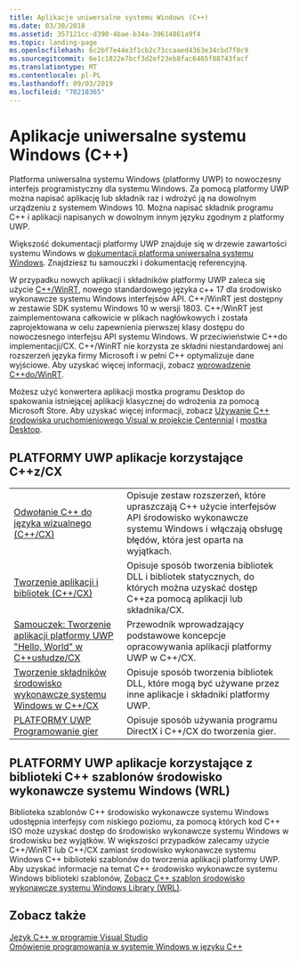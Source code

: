 ```yaml
---
title: Aplikacje uniwersalne systemu Windows (C++)
ms.date: 03/30/2018
ms.assetid: 357121cc-d390-4bae-b34a-39614861a9f4
ms.topic: landing-page
ms.openlocfilehash: 6c2bf7e44e3f1cb2c73ccaaed4363e34cbd7f0c9
ms.sourcegitcommit: 6e1c1822e7bcf3d2ef23eb8fac6465f88743facf
ms.translationtype: MT
ms.contentlocale: pl-PL
ms.lasthandoff: 09/03/2019
ms.locfileid: "70218365"
---
```

# <a name="universal-windows-apps-c"></a>Aplikacje uniwersalne systemu Windows (C++)

Platforma uniwersalna systemu Windows (platformy UWP) to nowoczesny interfejs programistyczny dla systemu Windows. Za pomocą platformy UWP można napisać aplikację lub składnik raz i wdrożyć ją na dowolnym urządzeniu z systemem Windows 10. Można napisać składnik programu C++ i aplikacji napisanych w dowolnym innym języku zgodnym z platformy UWP.

Większość dokumentacji platformy UWP znajduje się w drzewie zawartości systemu Windows w [dokumentacji platforma uniwersalna systemu Windows](/windows/uwp/). Znajdziesz tu samouczki i dokumentację referencyjną. 

W przypadku nowych aplikacji i składników platformy UWP zaleca się użycie [ C++/WinRT](/windows/uwp/cpp-and-winrt-apis/), nowego standardowego języka c++ 17 dla środowisko wykonawcze systemu Windows interfejsów API. C++/WinRT jest dostępny w zestawie SDK systemu Windows 10 w wersji 1803. C++/WinRT jest zaimplementowana całkowicie w plikach nagłówkowych i została zaprojektowana w celu zapewnienia pierwszej klasy dostępu do nowoczesnego interfejsu API systemu Windows. W przeciwieństwie C++do implementacji/CX. C++/WinRT nie korzysta ze składni niestandardowej ani rozszerzeń języka firmy Microsoft i w pełni C++ optymalizuje dane wyjściowe. Aby uzyskać więcej informacji, zobacz [wprowadzenie C++do/WinRT](/windows/uwp/cpp-and-winrt-apis/intro-to-using-cpp-with-winrt).

Możesz użyć konwertera aplikacji mostka programu Desktop do spakowania istniejącej aplikacji klasycznej do wdrożenia za pomocą Microsoft Store. Aby uzyskać więcej informacji, zobacz [Używanie C++ środowiska uruchomieniowego Visual w projekcie Centennial](https://blogs.msdn.microsoft.com/vcblog/2016/07/07/using-visual-c-runtime-in-centennial-project) i [mostka Desktop](/windows/uwp/porting/desktop-to-uwp-root).

## <a name="uwp-apps-that-use-ccx"></a>PLATFORMY UWP aplikacje korzystające C++z/CX

|||
|-|-|
|[Odwołanie C++ do języka wizualnego (C++/CX)](visual-c-language-reference-c-cx.md)|Opisuje zestaw rozszerzeń, które upraszczają C++ użycie interfejsów API środowisko wykonawcze systemu Windows i włączają obsługę błędów, która jest oparta na wyjątkach.|
|[Tworzenie aplikacji i bibliotek (C++/CX)](building-apps-and-libraries-c-cx.md)|Opisuje sposób tworzenia bibliotek DLL i bibliotek statycznych, do których można uzyskać dostęp C++za pomocą aplikacji lub składnika/CX.|
|[Samouczek: Tworzenie aplikacji platformy UWP "Hello, World" w C++usłudze/CX](/windows/uwp/get-started/create-a-basic-windows-10-app-in-cpp)|Przewodnik wprowadzający podstawowe koncepcje opracowywania aplikacji platformy UWP w C++/CX. |
|[Tworzenie składników środowisko wykonawcze systemu Windows w C++/CX](/windows/uwp/winrt-components/creating-windows-runtime-components-in-cpp)|Opisuje sposób tworzenia bibliotek DLL, które mogą być używane przez inne aplikacje i składniki platformy UWP.|
|[PLATFORMY UWP Programowanie gier](/windows/uwp/gaming/)|Opisuje sposób używania programu DirectX i C++/CX do tworzenia gier.|

## <a name="uwp-apps-that-use-the-windows-runtime-c-template-library-wrl"></a>PLATFORMY UWP aplikacje korzystające z biblioteki C++ szablonów środowisko wykonawcze systemu Windows (WRL)

Biblioteka szablonów C++ środowisko wykonawcze systemu Windows udostępnia interfejsy com niskiego poziomu, za pomocą których kod C++ ISO może uzyskać dostęp do środowisko wykonawcze systemu Windows w środowisku bez wyjątków. W większości przypadków zalecamy użycie C++/WinRT lub C++/CX zamiast środowisko wykonawcze systemu Windows C++ biblioteki szablonów do tworzenia aplikacji platformy UWP. Aby uzyskać informacje na temat C++ środowisko wykonawcze systemu Windows biblioteki szablonów, [Zobacz C++ szablon środowisko wykonawcze systemu Windows Library (WRL)](wrl/windows-runtime-cpp-template-library-wrl.md).

## <a name="see-also"></a>Zobacz także

[Język C++ w programie Visual Studio](../overview/visual-cpp-in-visual-studio.md)<br/>
[Omówienie programowania w systemie Windows w języku C++](../windows/overview-of-windows-programming-in-cpp.md)<br/>
